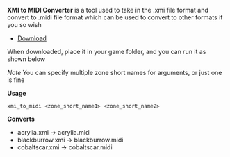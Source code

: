 **XMI to MIDI Converter** is a tool used to take in the .xmi file format and convert to .midi file format which can be used to convert to other formats if you so wish

* [Download](https://drive.google.com/uc?id=1iiCVi6DJmko6GfRQcceYJtFjaUnjLW-1)

When downloaded, place it in your game folder, and you can run it as shown below

*Note* You can specify multiple zone short names for arguments, or just one is fine

**Usage**

```
xmi_to_midi <zone_short_name1> <zone_short_name2>
```

**Converts**

* acrylia.xmi -> acrylia.midi
* blackburrow.xmi -> blackburrow.midi
* cobaltscar.xmi -> cobaltscar.midi